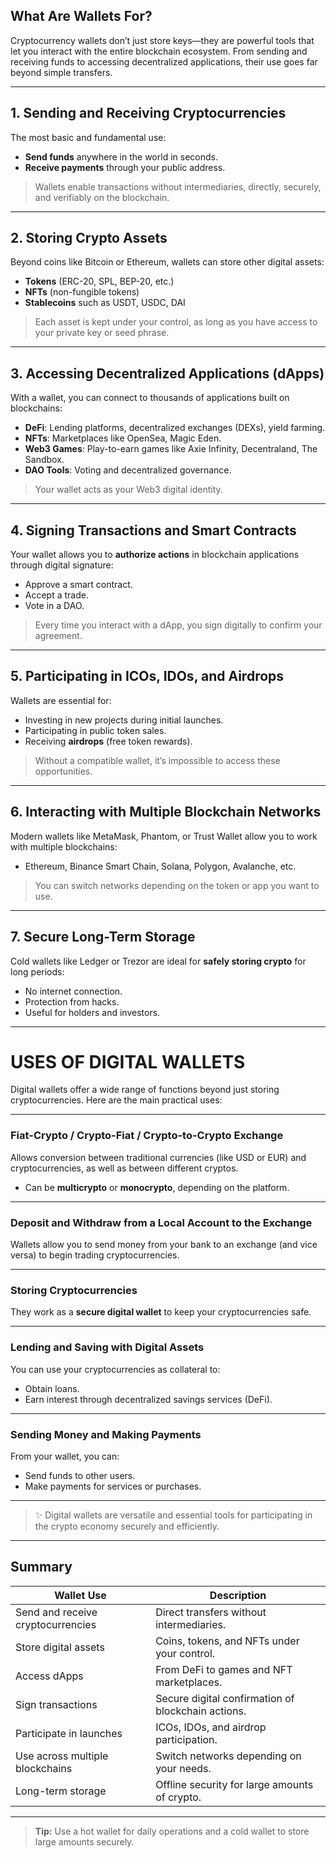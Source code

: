 ## **What Are Wallets For?**

Cryptocurrency wallets don’t just store keys—they are powerful tools that let you interact with the entire blockchain ecosystem. From sending and receiving funds to accessing decentralized applications, their use goes far beyond simple transfers.

---

## **1. Sending and Receiving Cryptocurrencies**

The most basic and fundamental use:

-  **Send funds** anywhere in the world in seconds.  
-  **Receive payments** through your public address.

> Wallets enable transactions without intermediaries, directly, securely, and verifiably on the blockchain.

---

## **2. Storing Crypto Assets**

Beyond coins like Bitcoin or Ethereum, wallets can store other digital assets:

- **Tokens** (ERC-20, SPL, BEP-20, etc.)  
- **NFTs** (non-fungible tokens)  
- **Stablecoins** such as USDT, USDC, DAI

> Each asset is kept under your control, as long as you have access to your private key or seed phrase.

---

## **3. Accessing Decentralized Applications (dApps)**

With a wallet, you can connect to thousands of applications built on blockchains:

-  **DeFi**: Lending platforms, decentralized exchanges (DEXs), yield farming.  
-  **NFTs**: Marketplaces like OpenSea, Magic Eden.  
-  **Web3 Games**: Play-to-earn games like Axie Infinity, Decentraland, The Sandbox.  
-  **DAO Tools**: Voting and decentralized governance.

> Your wallet acts as your Web3 digital identity.

---

## **4. Signing Transactions and Smart Contracts**

Your wallet allows you to **authorize actions** in blockchain applications through digital signature:

- Approve a smart contract.  
- Accept a trade.  
- Vote in a DAO.

> Every time you interact with a dApp, you sign digitally to confirm your agreement.

---

## **5. Participating in ICOs, IDOs, and Airdrops**

Wallets are essential for:

- Investing in new projects during initial launches.  
- Participating in public token sales.  
- Receiving **airdrops** (free token rewards).

> Without a compatible wallet, it’s impossible to access these opportunities.

---

## **6. Interacting with Multiple Blockchain Networks**

Modern wallets like MetaMask, Phantom, or Trust Wallet allow you to work with multiple blockchains:

- Ethereum, Binance Smart Chain, Solana, Polygon, Avalanche, etc.

> You can switch networks depending on the token or app you want to use.

---

## **7. Secure Long-Term Storage**

Cold wallets like Ledger or Trezor are ideal for **safely storing crypto** for long periods:

- No internet connection.  
- Protection from hacks.  
- Useful for holders and investors.

---

# **USES OF DIGITAL WALLETS**

Digital wallets offer a wide range of functions beyond just storing cryptocurrencies. Here are the main practical uses:

---

###  **Fiat-Crypto / Crypto-Fiat / Crypto-to-Crypto Exchange**

Allows conversion between traditional currencies (like USD or EUR) and cryptocurrencies, as well as between different cryptos.  
- Can be **multicrypto** or **monocrypto**, depending on the platform.

---

###  **Deposit and Withdraw from a Local Account to the Exchange**

Wallets allow you to send money from your bank to an exchange (and vice versa) to begin trading cryptocurrencies.

---

###  **Storing Cryptocurrencies**

They work as a **secure digital wallet** to keep your cryptocurrencies safe.

---

###  **Lending and Saving with Digital Assets**

You can use your cryptocurrencies as collateral to:

- Obtain loans.  
- Earn interest through decentralized savings services (DeFi).

---

###  **Sending Money and Making Payments**

From your wallet, you can:

- Send funds to other users.  
- Make payments for services or purchases.

---

> ✨ Digital wallets are versatile and essential tools for participating in the crypto economy securely and efficiently.

---

## **Summary**

| Wallet Use                         | Description                                                                 |
|-----------------------------------|-----------------------------------------------------------------------------|
| Send and receive cryptocurrencies | Direct transfers without intermediaries.                                   |
| Store digital assets              | Coins, tokens, and NFTs under your control.                                |
| Access dApps                      | From DeFi to games and NFT marketplaces.                                   |
| Sign transactions                 | Secure digital confirmation of blockchain actions.                         |
| Participate in launches           | ICOs, IDOs, and airdrop participation.                                     |
| Use across multiple blockchains   | Switch networks depending on your needs.                                   |
| Long-term storage                 | Offline security for large amounts of crypto.                              |

---

> **Tip:** Use a hot wallet for daily operations and a cold wallet to store large amounts securely.
